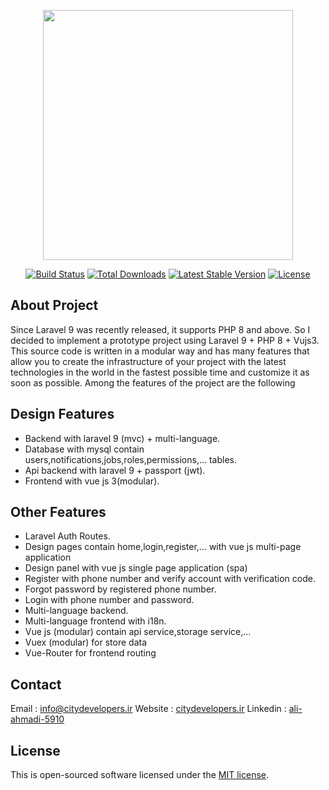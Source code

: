 <p align="center"><a href="#" target="_blank"><img src="https://raw.githubusercontent.com/laravel/art/master/logo-lockup/5%20SVG/2%20CMYK/1%20Full%20Color/laravel-logolockup-cmyk-red.svg" width="400"></a></p>

<p align="center">
<a href="https://travis-ci.org/laravel/framework"><img src="https://travis-ci.org/laravel/framework.svg" alt="Build Status"></a>
<a href="https://packagist.org/packages/laravel/framework"><img src="https://img.shields.io/packagist/dt/laravel/framework" alt="Total Downloads"></a>
<a href="https://packagist.org/packages/laravel/framework"><img src="https://img.shields.io/packagist/v/laravel/framework" alt="Latest Stable Version"></a>
<a href="https://packagist.org/packages/laravel/framework"><img src="https://img.shields.io/packagist/l/laravel/framework" alt="License"></a>
</p>

## About Project

Since Laravel 9 was recently released, it supports PHP 8 and above. So I decided to implement a prototype project using Laravel 9 + PHP 8 + Vujs3. This source code is written in a modular way and has many features that allow you to create the infrastructure of your project with the latest technologies in the world in the fastest possible time and customize it as soon as possible. Among the features of the project are the following

## Design Features

- Backend with laravel 9 (mvc) + multi-language.
- Database with mysql contain users,notifications,jobs,roles,permissions,... tables.
- Api backend with laravel 9 + passport (jwt).
- Frontend with vue js 3(modular).

## Other Features

- Laravel Auth Routes.
- Design pages contain home,login,register,... with vue js multi-page application
- Design panel with vue js single page application (spa)
- Register with phone number and verify account with verification code.
- Forgot password by registered phone number.
- Login with phone number and password.
- Multi-language backend.
- Multi-language frontend with i18n.
- Vue js (modular) contain api service,storage service,...
- Vuex (modular) for store data
- Vue-Router for frontend routing

## Contact

Email : [info@citydevelopers.ir](mailto:info@citydevelopers.ir)
Website : [citydevelopers.ir](https://citydevelopers.ir)
Linkedin : [ali-ahmadi-5910](https://www.linkedin.com/in/ali-ahmadi-5910/)

## License

This is open-sourced software licensed under the [MIT license](https://opensource.org/licenses/MIT).
